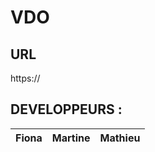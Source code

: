 # VDO 

## URL

https://

## DEVELOPPEURS : 

Fiona | Martine | Mathieu 
------------ | ------------- | -------------
